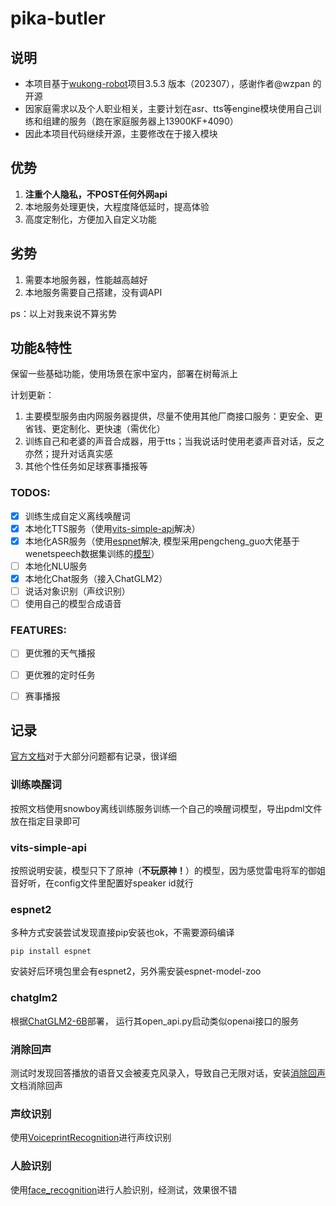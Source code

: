 # pika-butler
## 说明
* 本项目基于[wukong-robot](https://github.com/wzpan/wukong-robot)项目3.5.3 版本（202307），感谢作者@wzpan 的开源
* 因家庭需求以及个人职业相关，主要计划在asr、tts等engine模块使用自己训练和组建的服务（跑在家庭服务器上13900KF+4090）
* 因此本项目代码继续开源，主要修改在于接入模块

## 优势
1. **注重个人隐私，不POST任何外网api**
2. 本地服务处理更快，大程度降低延时，提高体验
3. 高度定制化，方便加入自定义功能

## 劣势
1. 需要本地服务器，性能越高越好
2. 本地服务需要自己搭建，没有调API 

ps：以上对我来说不算劣势


## 功能&特性
保留一些基础功能，使用场景在家中室内，部署在树莓派上

计划更新：
1. 主要模型服务由内网服务器提供，尽量不使用其他厂商接口服务：更安全、更省钱、更定制化、更快速（需优化）
2. 训练自己和老婆的声音合成器，用于tts；当我说话时使用老婆声音对话，反之亦然；提升对话真实感
3. 其他个性任务如足球赛事播报等

### TODOS:
- [x] 训练生成自定义离线唤醒词
- [x] 本地化TTS服务（使用[vits-simple-api](https://github.com/Artrajz/vits-simple-api)解决）
- [x] 本地化ASR服务（使用[espnet](https://github.com/espnet/espnet)解决, 模型采用pengcheng_guo大佬基于wenetspeech数据集训练的[模型](https://huggingface.co/espnet/pengcheng_guo_wenetspeech_asr_train_asr_raw_zh_char)）
- [ ] 本地化NLU服务
- [x] 本地化Chat服务（接入ChatGLM2）
- [ ] 说话对象识别（声纹识别）
- [ ] 使用自己的模型合成语音

### FEATURES:
- [ ] 更优雅的天气播报
- [ ] 更优雅的定时任务
- [ ] 赛事播报


## 记录
[官方文档](https://wukong.hahack.com/#/README)对于大部分问题都有记录，很详细

### 训练唤醒词
按照文档使用snowboy离线训练服务训练一个自己的唤醒词模型，导出pdml文件放在指定目录即可

### vits-simple-api
按照说明安装，模型只下了原神（**不玩原神！**）的模型，因为感觉雷电将军的御姐音好听，在config文件里配置好speaker id就行

### espnet2
多种方式安装尝试发现直接pip安装也ok，不需要源码编译
```shell
pip install espnet
```
安装好后环境包里会有espnet2，另外需安装espnet-model-zoo

### chatglm2
根据[ChatGLM2-6B](https://github.com/THUDM/ChatGLM2-6B)部署， 运行其open_api.py启动类似openai接口的服务

### 消除回声
测试时发现回答播放的语音又会被麦克风录入，导致自己无限对话，安装[消除回声](https://wukong.hahack.com/#/tips?id=_32%ef%bc%9a%e5%bc%80%e5%90%af%e5%9b%9e%e5%a3%b0%e6%b6%88%e9%99%a4)文档消除回声

### 声纹识别
使用[VoiceprintRecognition](https://github.com/yeyupiaoling/VoiceprintRecognition-Pytorch)进行声纹识别

### 人脸识别
使用[face_recognition](https://github.com/ageitgey/face_recognition/)进行人脸识别，经测试，效果很不错
